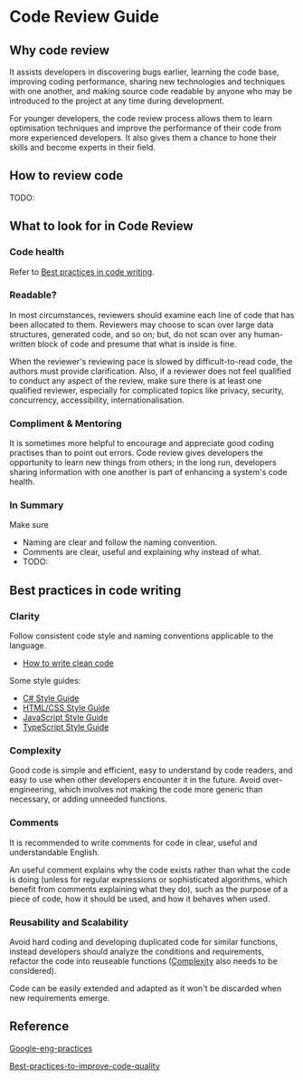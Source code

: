 # Code Review Guide

## Why code review

It assists developers in discovering bugs earlier, learning the code base, improving coding performance, sharing new technologies and techniques with one another, and making source code readable by anyone who may be introduced to the project at any time during development.

For younger developers, the code review process allows them to learn optimisation techniques and improve the performance of their code from more experienced developers. It also gives them a chance to hone their skills and become experts in their field.

## How to review code

TODO:

## What to look for in Code Review

### Code health

Refer to [Best practices in code writing](#Best-practices-in-code-writing).

### Readable?

In most circumstances, reviewers should examine each line of code that has been allocated to them. Reviewers may choose to scan over large data structures, generated code, and so on; but, do not scan over any human-written block of code and presume that what is inside is fine.

When the reviewer's reviewing pace is slowed by difficult-to-read code, the authors must provide clarification. Also, if a reviewer does not feel qualified to conduct any aspect of the review, make sure there is at least one qualified reviewer, especially for complicated topics like privacy, security, concurrency, accessibility, internationalisation.

### Compliment & Mentoring

It is sometimes more helpful to encourage and appreciate good coding practises than to point out errors. Code review gives developers the opportunity to learn new things from others; in the long run, developers sharing information with one another is part of enhancing a system's code health.

### In Summary

Make sure

- Naming are clear and follow the naming convention.
- Comments are clear, useful and explaining why instead of what.
- TODO:

## Best practices in code writing

### Clarity

Follow consistent code style and naming conventions applicable to the language.

- [How to write clean code](./Clean_Code.pdf)

Some style guides:

- [C# Style Guide](https://google.github.io/styleguide/csharp-style.html)
- [HTML/CSS Style Guide](https://google.github.io/styleguide/htmlcssguide.html)
- [JavaScript Style Guide](https://google.github.io/styleguide/jsguide.html)
- [TypeScript Style Guide](https://google.github.io/styleguide/tsguide.html)

### Complexity

Good code is simple and efficient, easy to understand by code readers, and easy to use when other developers encounter it in the future. Avoid over-engineering, which involves not making the code more generic than necessary, or adding unneeded functions.

### Comments

It is recommended to write comments for code in clear, useful and understandable English.

An useful comment explains why the code exists rather than what the code is doing (unless for regular expressions or sophisticated algorithms, which benefit from comments explaining what they do), such as the purpose of a piece of code, how it should be used, and how it behaves when used.

### Reusability and Scalability

Avoid hard coding and developing duplicated code for similar functions, instead developers should analyze the conditions and requirements, refactor the code into reuseable functions ([Complexity](#Complexity) also needs to be considered).

Code can be easily extended and adapted as it won't be discarded when new requirements emerge.

## Reference

[Google-eng-practices](https://google.github.io/eng-practices)

[Best-practices-to-improve-code-quality](https://www.encora.com/insights/best-practices-to-improve-code-quality)
